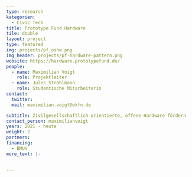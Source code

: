 ```yaml
---
type: research
kategorien:
  - Civic Tech
title: Prototype Fund Hardware
tile: double
layout: project
type: featured
img: projects/pf_oshw.png
img_header: projects/pf-hardware-pattern.png
website: https://hardware.prototypefund.de/
people:
  - name: Maximilian Voigt
    role: Projektleiter
  - name: Jules Strahlmann
    role: Studentische Mitarbeiterin
contact:
  twitter:
  mail: maximilian.voigt@okfn.de

subtitle: Zivilgesellschaftlich orientierte, offene Hardware fördern
contact_person: maximilianvoigt
years: 2021 - heute
weight: 2
partners:
financing:
  - BMUV
more_text: |-
    

---
```



